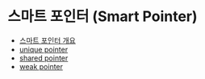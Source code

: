 # 스마트 포인터 (Smart Pointer)

* [스마트 포인터 개요](./SmartPointer.md)
* [unique pointer](./unique_ptr.md)
* [shared pointer](./shared_ptr.md)
* [weak pointer](./weak_ptr.md)
